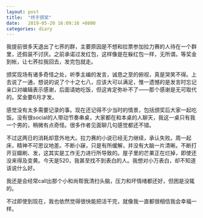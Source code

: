 ```yaml
---
layout: post
title:  "终于颁奖"
date:   2019-05-20 16:09:16 +0800
categories: diary
---
```


我提前很多天退出了七荞的群，主要原因是不想和拉票参加拉力赛的人待在一个群里，还假装不讨厌。之前承诺过发红包，这样像是在躲红包一样，无所谓。等奖金到帐，让七荞拉我回去，发完包就走。

颁奖现场有诸多奇怪之处，听季主编的发言，诚恳之至的俯视，真是哭笑不得。上去说了一通，想说的说了个十之七八，应该大可以满足，惟一遗憾的是发言时忘记亲口对编辑表示感谢，后面请她吃饭，但这肯定弥补不了——那个感谢是无可取代的。奖金要6月才发。

感觉没有太多需要记录的事。现在还记得不少当时的情景，包括颁奖后大家一起吃饭。没有很social的人带动节奏串桌，大家都在和本桌的人聊天，我这一桌只有我一个男的，稍微有点奇怪。很多作者见面聊几句感觉都还不错。

不过这两日的消耗却意外地大。拉力赛的小说已经无力继续，承认失败。周一起床，精神不可思议地差。不断小寐，只是有所缓解，并没有大脑一片清晰。不断打开豆瓣刷、发，这其实是工作无力进行所导致的。屋子里的芒果正在烂掉，即使还没来得及变黄。今天是520，我甚至找不到表白的人。我想对小万表白，却不知道该说什么好。

我还是会经常call出那个小和尚帮我清扫头脑，压力和坏情绪都还好，但困是没辄的。

不过即使到现在，我也依然觉得很快能把活干完，就像我一直都很相信我会幸福一样。
